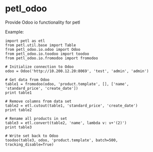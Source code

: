 # petl_odoo
Provide Odoo io functionality for petl

Example:  

	import petl as etl  
	from petl.util.base import Table  
	from petl_odoo.io.odoo import Odoo  
	from petl_odoo.io.toodoo import toodoo  
	from petl_odoo.io.fromodoo import fromodoo  
	
	# Initialize connection to Odoo  
	odoo = Odoo('http://10.200.12.20:8069', 'test', 'admin', 'admin')  
	
	# Get data from Odoo  
	table1 = fromodoo(odoo, 'product.template', [], ['name', 'standard_price', 'create_date'])  
	print table1  
	
	# Remove columns from data set  
	table2 = etl.cutout(table1, 'standard_price', 'create_date')  
	print table2  
	
	# Rename all products in set  
	table3 = etl.convert(table2, 'name', lambda v: v+'(2)')  
	print table3  
	
	# Write set back to Odoo  
	toodoo(table3, odoo, 'product.template', batch=500, tracking_disable=True)  




